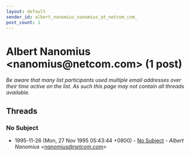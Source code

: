 ```yaml
---
layout: default
sender_id: albert_nanomius_nanomius_at_netcom_com_
post_count: 1
---
```


# Albert Nanomius <nanomius<span>@</span>netcom.com> (1 post)

_Be aware that many list participants used multiple email addresses over their time active on the list. As such this page may not contain all threads available._

## Threads

### No Subject
+ 1995-11-26 (Mon, 27 Nov 1995 05:43:44 +0800) - [No Subject](/archive/1995/11/33250da18a0494966395f4d992dce7b0fb105efb8b67c5644dac97c56321ba57) - _Albert Nanomius \<nanomius@netcom.com\>_

